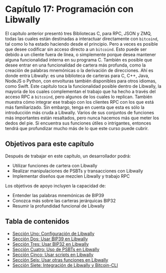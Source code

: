 # Capítulo 17: Programación con Libwally

El capítulo anterior presentó tres Bibliotecas C, para RPC, JSON y ZMQ, todas las cuales están destinadas a interactuar directamente con `bitcoind`, tal como lo ha estado haciendo desde el principio. Pero a veces es posible que desee codificar sin acceso directo a un `bitcoind`. Esto puede ser debido a un cliente fuera de línea, o simplemente porque desea mantener alguna funcionalidad interna en su programa C. También es posible que desee entrar en una funcionalidad de cartera más profunda, como la creación de palabras mnemónicas o la derivación de direcciones. Ahí es donde entra Libwally: es una biblioteca de carteras para C, C++, Java, NodeJS o Python, con envolturas también disponibles para otros idiomas, como Swift.
Este capítulo toca la funcionalidad posible dentro de Libwally, la mayoría de los cuales complementan el trabajo que ha hecho a través del acceso RPC a `bitcoind`, pero algunos de los cuales lo replican. También muestra cómo integrar ese trabajo con los clientes RPC con los que está más familiarizado. Sin embargo, tenga en cuenta que esta es sólo la introducción más cruda a Libwally. Varios de sus conjuntos de funciones más importantes están resaltados, pero nunca hacemos más que meter los dedos del pie. Si encuentra sus funciones útiles o intrigantes, entonces tendrá que profundizar mucho más de lo que este curso puede cubrir.

## Objetivos para este capítulo

Después de trabajar en este capítulo, un desarrollador podrá:

   * Utilizar funciones de cartera con Libwally
   * Realizar manipulaciones de PSBTs y transacciones con Libwally
   * Implementar diseños que mezclen Libwally y trabajo RPC

Los objetivos de apoyo incluyen la capacidad de:

  * Entender las palabras mnemónicas de BIP39
  * Conozca más sobre las carteras jerárquicas BIP32
  * Resumir la profundidad funcional de Libwally

## Tabla de contenidos
  * [Sección Uno: Configuración de Libwally](17_1_Configurando_Libwally.md)
  * [Sección Dos: Usar BIP39 en Libwally](17_2_Usando_BIP39_en_Libwally.md)
  * [Sección Tres: Usar BIP32 en Libwally](17_3_Usando_BIP32_en_Libwally.md)
  * [Sección Cuatro: Uso de PSBTs en Libwally](17_4_Usando_PSBTs_en_Libwally.md) 
  * [Sección Cinco: Usar scripts en Libwally](17_5_Usando_Scripts_en_Libwally.md)
  * [Sección Seis: Usar otras funciones en Libwally](17_6_Usando_Otras_Funciones_en_Libwally.md)
  * [Sección Siete: Integración de Libwally y Bitcoin-CLI](17_7_Integrando_Libwally_y_Bitcoin-CLI.md)
